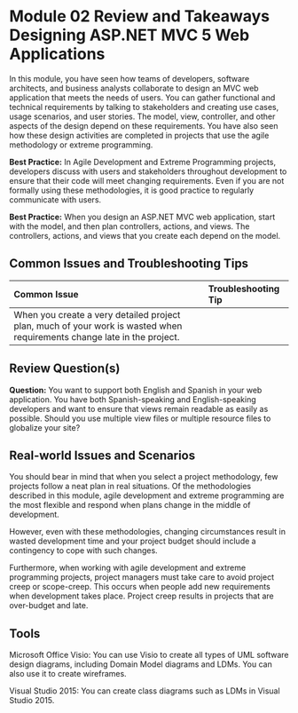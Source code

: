 # Module 02 Review and Takeaways <br> Designing ASP.NET MVC 5 Web Applications

In this module, you have seen how teams of developers, software architects, and business analysts collaborate to design an MVC web application that meets the needs of users. You can gather functional and technical requirements by talking to stakeholders and creating use cases, usage scenarios, and user stories. The model, view, controller, and other aspects of the design depend on these requirements. You have also seen how these design activities are completed in projects that use the agile methodology or extreme programming.

**Best Practice:** In Agile Development and Extreme Programming projects, developers discuss with users and stakeholders throughout development to ensure that their code will meet changing requirements. Even if you are not formally using these methodologies, it is good practice to regularly communicate with users.

**Best Practice:** When you design an ASP.NET MVC web application, start with the model, and then plan controllers, actions, and views. The controllers, actions, and views that you create each depend on the model.

## **Common Issues and Troubleshooting Tips**

|Common Issue|Troubleshooting Tip|
|:-|:-|
|When you create a very detailed project plan, much of your work is wasted when requirements change late in the project.||

## **Review Question(s)**

**Question:** You want to support both English and Spanish in your web application. You have both Spanish-speaking and English-speaking developers and want to ensure that views remain readable as easily as possible. Should you use multiple view files or multiple resource files to globalize your site?

## **Real-world Issues and Scenarios**

You should bear in mind that when you select a project methodology, few projects follow a neat plan in real situations. Of the methodologies described in this module, agile development and extreme programming are the most flexible and respond when plans change in the middle of development.

However, even with these methodologies, changing circumstances result in wasted development time and your project budget should include a contingency to cope with such changes.

Furthermore, when working with agile development and extreme programming projects, project managers must take care to avoid project creep or scope-creep. This occurs when people add new requirements when development takes place. Project creep results in projects that are over-budget and late.

## **Tools**

Microsoft Office Visio: You can use Visio to create all types of UML software design diagrams, including Domain Model diagrams and LDMs. You can also use it to create wireframes.

Visual Studio 2015: You can create class diagrams such as LDMs in Visual Studio 2015.
